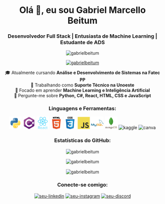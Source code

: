 <h1 align="center">Olá 👋, eu sou Gabriel Marcello Beitum</h1>

<h3 align="center">Desenvolvedor Full Stack | Entusiasta de Machine Learning | Estudante de ADS</h3>

<p align="center">
  <img src="https://komarev.com/ghpvc/?username=gabrielbeitum&label=Visualizações%20do%20perfil&color=0e75b6&style=flat" alt="gabrielbeitum" />
</p>

<p align="center">
  <a href="https://github.com/ryo-ma/github-profile-trophy">
    <img src="https://github-profile-trophy.vercel.app/?username=gabrielbeitum&theme=dracula&column=7" alt="gabrielbeitum" />
  </a>
</p>

<p align="center">
  🎓 Atualmente cursando <strong>Análise e Desenvolvimento de Sistemas na Fatec PP</strong><br>
  💼 Trabalhando como <strong>Suporte Técnico na Unoeste</strong><br>
  🌱 Focado em aprender <strong>Machine Learning e Inteligência Artificial</strong><br>
  💬 Pergunte-me sobre <strong>Python, C#, React, HTML, CSS e JavaScript</strong>
</p>

<h3 align="center">Linguagens e Ferramentas:</h3>
<p align="center">
  <img src="https://raw.githubusercontent.com/devicons/devicon/master/icons/python/python-original.svg" alt="python" width="40" height="40"/>
  <img src="https://raw.githubusercontent.com/devicons/devicon/master/icons/csharp/csharp-original.svg" alt="csharp" width="40" height="40"/>
  <img src="https://raw.githubusercontent.com/devicons/devicon/master/icons/react/react-original-wordmark.svg" alt="react" width="40" height="40"/>
  <img src="https://raw.githubusercontent.com/devicons/devicon/master/icons/html5/html5-original-wordmark.svg" alt="html5" width="40" height="40"/>
  <img src="https://raw.githubusercontent.com/devicons/devicon/master/icons/css3/css3-original-wordmark.svg" alt="css3" width="40" height="40"/>
  <img src="https://raw.githubusercontent.com/devicons/devicon/master/icons/javascript/javascript-original.svg" alt="javascript" width="40" height="40"/>
  <img src="https://raw.githubusercontent.com/devicons/devicon/master/icons/mysql/mysql-original-wordmark.svg" alt="mysql" width="40" height="40"/>
  <img src="https://raw.githubusercontent.com/devicons/devicon/master/icons/mongodb/mongodb-original-wordmark.svg" alt="mongodb" width="40" height="40"/>
  <img src="https://www.vectorlogo.zone/logos/kaggle/kaggle-icon.svg" alt="kaggle" width="40" height="40"/>
  <img src="https://www.vectorlogo.zone/logos/canva/canva-icon.svg" alt="canva" width="40" height="40"/>
</p>

<h3 align="center">Estatísticas do GitHub:</h3>
<p align="center">
  <img align="center" src="https://github-readme-stats.vercel.app/api/top-langs?username=gabrielbeitum&show_icons=true&locale=en&layout=compact&theme=dracula" alt="gabrielbeitum" />
</p>
<p align="center">
  <img align="center" src="https://github-readme-stats.vercel.app/api?username=gabrielbeitum&show_icons=true&locale=en&theme=dracula" alt="gabrielbeitum" />
</p>
<p align="center">
  <img align="center" src="https://github-readme-streak-stats.herokuapp.com/?user=gabrielbeitum&theme=dracula" alt="gabrielbeitum" />
</p>

<h3 align="center">Conecte-se comigo:</h3>
<p align="center">
  <a href="https://linkedin.com/in/gabriel-marcello-beitum-96b573265" target="_blank"><img align="center" src="https://raw.githubusercontent.com/rahuldkjain/github-profile-readme-generator/master/src/images/icons/Social/linked-in-alt.svg" alt="seu-linkedin" height="30" width="40" /></a>
  <a href="https://instagram.com/gabrielbeitum" target="_blank"><img align="center" src="https://raw.githubusercontent.com/rahuldkjain/github-profile-readme-generator/master/src/images/icons/Social/instagram.svg" alt="seu-instagram" height="30" width="40" /></a>
  <a href="https://discord.gg/seu-discord" target="_blank"><img align="center" src="https://raw.githubusercontent.com/rahuldkjain/github-profile-readme-generator/master/src/images/icons/Social/discord.svg" alt="seu-discord" height="30" width="40" /></a>
</p>
